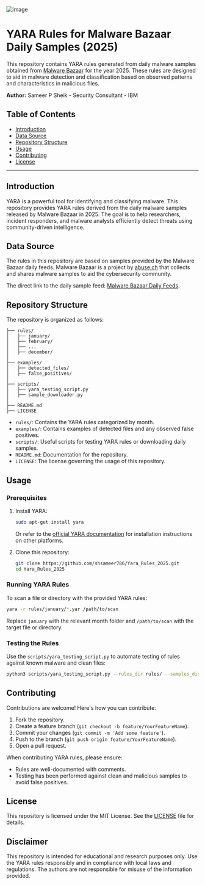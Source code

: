 ![image](https://github.com/user-attachments/assets/98015e95-f695-416c-b77a-d1c8407f4848)

# YARA Rules for Malware Bazaar Daily Samples (2025)

This repository contains YARA rules generated from daily malware samples obtained from [Malware Bazaar](https://datalake.abuse.ch/malware-bazaar/daily/) for the year 2025. These rules are designed to aid in malware detection and classification based on observed patterns and characteristics in malicious files.

**Author:** Sameer P Sheik - Security Consultant - IBM

## Table of Contents

- [Introduction](#introduction)
- [Data Source](#data-source)
- [Repository Structure](#repository-structure)
- [Usage](#usage)
- [Contributing](#contributing)
- [License](#license)

---

## Introduction

YARA is a powerful tool for identifying and classifying malware. This repository provides YARA rules derived from the daily malware samples released by Malware Bazaar in 2025. The goal is to help researchers, incident responders, and malware analysts efficiently detect threats using community-driven intelligence.

## Data Source

The rules in this repository are based on samples provided by the Malware Bazaar daily feeds. Malware Bazaar is a project by [abuse.ch](https://abuse.ch/) that collects and shares malware samples to aid the cybersecurity community.

The direct link to the daily sample feed: [Malware Bazaar Daily Feeds](https://datalake.abuse.ch/malware-bazaar/daily/).

## Repository Structure

The repository is organized as follows:

```
├── rules/
│   ├── january/
│   ├── february/
│   ├── ...
│   ├── december/
│
├── examples/
│   ├── detected_files/
│   ├── false_positives/
│
├── scripts/
│   ├── yara_testing_script.py
│   ├── sample_downloader.py
│
├── README.md
├── LICENSE
```

- `rules/`: Contains the YARA rules categorized by month.
- `examples/`: Contains examples of detected files and any observed false positives.
- `scripts/`: Useful scripts for testing YARA rules or downloading daily samples.
- `README.md`: Documentation for the repository.
- `LICENSE`: The license governing the usage of this repository.

## Usage

### Prerequisites

1. Install YARA:

   ```bash
   sudo apt-get install yara
   ```

   Or refer to the [official YARA documentation](https://yara.readthedocs.io/en/stable/gettingstarted.html) for installation instructions on other platforms.

2. Clone this repository:

   ```bash
   git clone https://github.com/shsameer786/Yara_Rules_2025.git
   cd Yara_Rules_2025
   ```

### Running YARA Rules

To scan a file or directory with the provided YARA rules:

```bash
yara -r rules/january/*.yar /path/to/scan
```

Replace `january` with the relevant month folder and `/path/to/scan` with the target file or directory.

### Testing the Rules

Use the `scripts/yara_testing_script.py` to automate testing of rules against known malware and clean files:

```bash
python3 scripts/yara_testing_script.py --rules_dir rules/ --samples_dir /path/to/samples
```

## Contributing

Contributions are welcome! Here's how you can contribute:

1. Fork the repository.
2. Create a feature branch (`git checkout -b feature/YourFeatureName`).
3. Commit your changes (`git commit -m 'Add some feature'`).
4. Push to the branch (`git push origin feature/YourFeatureName`).
5. Open a pull request.

When contributing YARA rules, please ensure:

- Rules are well-documented with comments.
- Testing has been performed against clean and malicious samples to avoid false positives.

## License

This repository is licensed under the MIT License. See the [LICENSE](LICENSE) file for details.

## Disclaimer

This repository is intended for educational and research purposes only. Use the YARA rules responsibly and in compliance with local laws and regulations. The authors are not responsible for misuse of the information provided.
